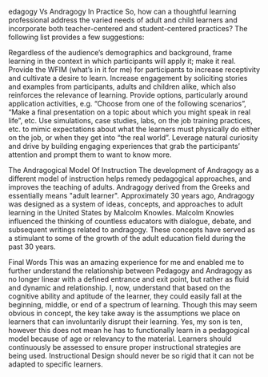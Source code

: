 edagogy Vs Andragogy In Practice 
So, how can a thoughtful learning professional address the varied needs of adult and child learners and incorporate both teacher-centered and student-centered practices? The following list provides a few suggestions:

Regardless of the audience’s demographics and background, frame learning in the context in which participants will apply it; make it real.
Provide the WFIM (what’s in it for me) for participants to increase receptivity and cultivate a desire to learn.
Increase engagement by soliciting stories and examples from participants, adults and children alike, which also reinforces the relevance of learning.
Provide options, particularly around application activities, e.g. “Choose from one of the following scenarios”, “Make a final presentation on a topic about which you might speak in real life”, etc.
Use simulations, case studies, labs, on the job training practices, etc. to mimic expectations about what the learners must physically do either on the job, or when they get into “the real world”.
Leverage natural curiosity and drive by building engaging experiences that grab the participants’ attention and prompt them to want to know more.


The Andragogical Model Of Instruction
The development of Andragogy as a different model of instruction helps remedy pedagogical approaches, and improves the teaching of adults. Andragogy derived from the Greeks and essentially means "adult learner". Approximately 30 years ago, Andragogy was designed as a system of ideas, concepts, and approaches to adult learning in the United States by Malcolm Knowles. Malcolm Knowles influenced the thinking of countless educators with dialogue, debate, and subsequent writings related to andragogy. These concepts have served as a stimulant to some of the growth of the adult education field during the past 30 years.


Final Words
This was an amazing experience for me and enabled me to further understand the relationship between Pedagogy and Andragogy as no longer linear with a defined entrance and exit point, but rather as fluid and dynamic and relationship. I, now, understand that based on the cognitive ability and aptitude of the learner, they could easily fall at the beginning, middle, or end of a spectrum of learning. Though this may seem obvious in concept, the key take away is the assumptions we place on learners that can involuntarily disrupt their learning. Yes, my son is ten, however this does not mean he has to functionally learn in a pedagogical model because of age or relevancy to the material. Learners should continuously be assessed to ensure proper instructional strategies are being used. Instructional Design should never be so rigid that it can not be adapted to specific learners.